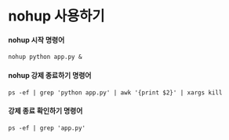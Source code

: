 # nohup 사용하기



#### nohup 시작 명령어

`nohup python app.py &`



#### nohup 강제 종료하기 명령어

`ps -ef | grep 'python app.py' | awk '{print $2}' | xargs kill`



#### 강제 종료 확인하기 명령어

`ps -ef | grep 'app.py'`
